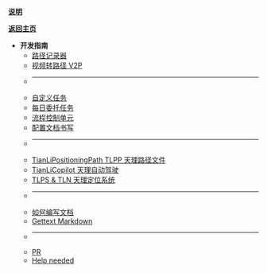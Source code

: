 [**说明**](/zh_CN/dev/ "开发指南")

[**返回主页**](/zh_CN/)

- **开发指南**
  - [路径记录器](path_recorder)
  - [视频转路径 V2P](video2path)
  - ______________________________________________________________________
  - [自定义任务](mission)
  - [每日委托任务](commission)
  - [流程控制单元](flow)
  - [配置文档书写](config_doc_writing_guide)
  - ______________________________________________________________________
  - [TianLiPositioningPath TLPP 天理路径文件](TianLiPositioningPath)
  - [TianLiCopilot 天理自动驾驶](TianLiCopilot)
  - [TLPS & TLN 天理定位系统](TianLiPositioningSystem)
  - ______________________________________________________________________
  - [如何编写文档](write_doc)
  - [Gettext Markdown](gettext-markdown)
  - ______________________________________________________________________
  - [PR](pr)
  - [Help needed](need_help)
